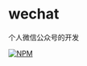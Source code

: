 # wechat
个人微信公众号的开发

[![NPM](https://travis-ci.org/star45/wechat.svg?branch=master)](https://travis-ci.org/star45/wechat/)
